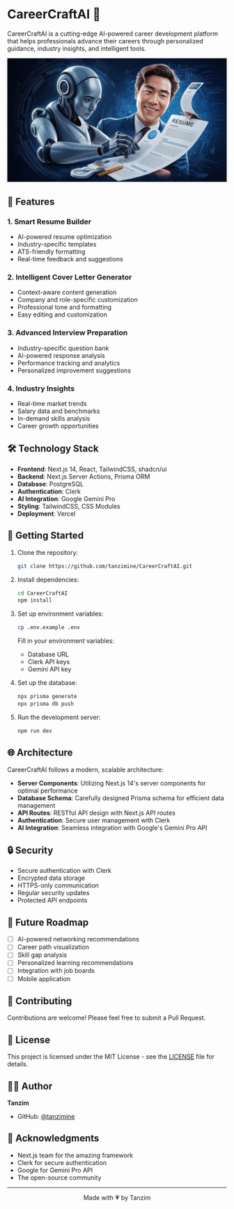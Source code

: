 # CareerCraftAI 🚀

CareerCraftAI is a cutting-edge AI-powered career development platform that helps professionals advance their careers through personalized guidance, industry insights, and intelligent tools.

![CareerCraftAI Dashboard](public/banner.jpeg)

## 🌟 Features

### 1. Smart Resume Builder
- AI-powered resume optimization
- Industry-specific templates
- ATS-friendly formatting
- Real-time feedback and suggestions

### 2. Intelligent Cover Letter Generator
- Context-aware content generation
- Company and role-specific customization
- Professional tone and formatting
- Easy editing and customization

### 3. Advanced Interview Preparation
- Industry-specific question bank
- AI-powered response analysis
- Performance tracking and analytics
- Personalized improvement suggestions

### 4. Industry Insights
- Real-time market trends
- Salary data and benchmarks
- In-demand skills analysis
- Career growth opportunities

## 🛠️ Technology Stack

- **Frontend**: Next.js 14, React, TailwindCSS, shadcn/ui
- **Backend**: Next.js Server Actions, Prisma ORM
- **Database**: PostgreSQL
- **Authentication**: Clerk
- **AI Integration**: Google Gemini Pro
- **Styling**: TailwindCSS, CSS Modules
- **Deployment**: Vercel

## 🚀 Getting Started

1. Clone the repository:
   ```bash
   git clone https://github.com/tanzimine/CareerCraftAI.git
   ```

2. Install dependencies:
   ```bash
   cd CareerCraftAI
   npm install
   ```

3. Set up environment variables:
   ```bash
   cp .env.example .env
   ```
   Fill in your environment variables:
   - Database URL
   - Clerk API keys
   - Gemini API key

4. Set up the database:
   ```bash
   npx prisma generate
   npx prisma db push
   ```

5. Run the development server:
   ```bash
   npm run dev
   ```

## 🌐 Architecture

CareerCraftAI follows a modern, scalable architecture:

- **Server Components**: Utilizing Next.js 14's server components for optimal performance
- **Database Schema**: Carefully designed Prisma schema for efficient data management
- **API Routes**: RESTful API design with Next.js API routes
- **Authentication**: Secure user management with Clerk
- **AI Integration**: Seamless integration with Google's Gemini Pro API

## 🔒 Security

- Secure authentication with Clerk
- Encrypted data storage
- HTTPS-only communication
- Regular security updates
- Protected API endpoints

## 🎯 Future Roadmap

- [ ] AI-powered networking recommendations
- [ ] Career path visualization
- [ ] Skill gap analysis
- [ ] Personalized learning recommendations
- [ ] Integration with job boards
- [ ] Mobile application

## 🤝 Contributing

Contributions are welcome! Please feel free to submit a Pull Request.

## 📝 License

This project is licensed under the MIT License - see the [LICENSE](LICENSE) file for details.

## 👨‍💻 Author

**Tanzim**
- GitHub: [@tanzimine](https://github.com/tanzimine)

## 🙏 Acknowledgments

- Next.js team for the amazing framework
- Clerk for secure authentication
- Google for Gemini Pro API
- The open-source community

---

<p align="center">Made with 💗 by Tanzim</p>
